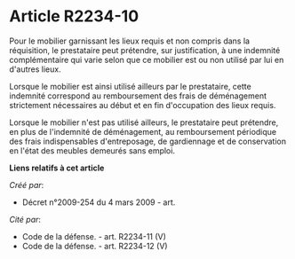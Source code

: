 # Article R2234-10

Pour le mobilier garnissant les lieux requis et non compris dans la réquisition, le prestataire peut prétendre, sur
justification, à une indemnité complémentaire qui varie selon que ce mobilier est ou non utilisé par lui en d'autres lieux.

Lorsque le mobilier est ainsi utilisé ailleurs par le prestataire, cette indemnité correspond au remboursement des frais de
déménagement strictement nécessaires au début et en fin d'occupation des lieux requis.

Lorsque le mobilier n'est pas utilisé ailleurs, le prestataire peut prétendre, en plus de l'indemnité de déménagement, au
remboursement périodique des frais indispensables d'entreposage, de gardiennage et de conservation en l'état des meubles
demeurés sans emploi.

**Liens relatifs à cet article**

_Créé par_:

  - Décret n°2009-254 du 4 mars 2009 - art.

_Cité par_:

  - Code de la défense. - art. R2234-11 (V)
  - Code de la défense. - art. R2234-12 (V)
